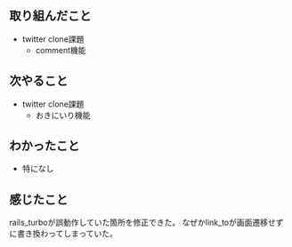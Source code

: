 ## 取り組んだこと
- twitter clone課題
	- comment機能
## 次やること
- twitter clone課題
	- おきにいり機能
## わかったこと
- 特になし
## 感じたこと
rails_turboが誤動作していた箇所を修正できた。
なぜかlink_toが画面遷移せずに書き換わってしまっていた。

